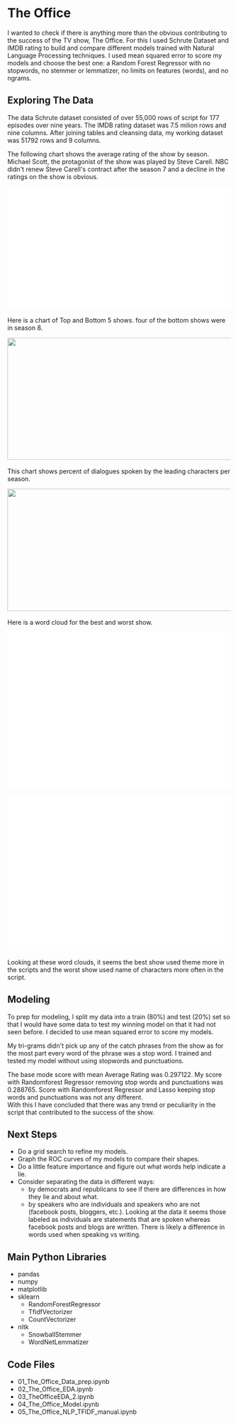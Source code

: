 # The Office

I wanted to check if there is anything more than the obvious contributing to the success of the TV show, The Office. For this I used Schrute Dataset and IMDB rating to build and compare different models trained with Natural Language Processing techniques. I used mean squared error to score my models and choose the best one: a Random Forest Regressor with no stopwords, no stemmer or lemmatizer, no limits on features (words), and no ngrams. 

## Exploring The Data

The data Schrute dataset consisted of over 55,000 rows of script for 177 episodes over nine years. The IMDB rating dataset was 7.5 milion rows and nine columns. After joining tables and cleansing data, my working dataset was 51792 rows and 9 columns.  

The following chart shows the average rating of the show by season. Michael Scott, the protagonist of the show was played by Steve Carell. NBC didn't renew Steve Carell's contract after the season 7 and a decline in the ratings on the show is obvious. 

<p align="center">
<img src="Images/popularity.png" width="800" height="275">
<p/>

Here is a chart of Top and Bottom 5 shows. four of the bottom shows were in season 8. 

<p align="center">
<img src="TopBottom5.png" width="800" height="275">
<p/>

This chart shows percent of dialogues spoken by the leading characters per season. 

<p align="center">
<img src="Top_6_Characters_Dialog_Percentage.png" width="800" height="275">
<p/>

Here is a word cloud for the best and worst show. 

<p align="center">
<img src="Images/bestshow_cloud.png" width="800" height="350">
<p/>

<p align="center">
<img src="Images/worstshow_cloud.png" width="800" height="350">
<p/>

Looking at these word clouds, it seems the best show used theme more in the scripts and the worst show used name of characters more often in the script. 

## Modeling

To prep for modeling, I split my data into a train (80%) and test (20%) set so that I would have some data to test my winning model on that it had not seen before. I decided to use mean squared error to score my models.

My tri-grams didn't pick up any of the catch phrases from the show as for the most part every word of the phrase was a stop word. I trained and tested my model without using stopwords and punctuations. 

The base mode score with mean Average Rating was 0.297122. My score with Randomforest Regressor removing stop words and punctuations was 0.288765. Score with Randomforest Regressor and Lasso keeping stop words and punctuations was not any different.  
With this I have concluded that there was any trend or peculiarity in the script that contributed to the success of the show. 

## Next Steps

- Do a grid search to refine my models. 
- Graph the ROC curves of my models to compare their shapes.
- Do a little feature importance and figure out what words help indicate a lie.
- Consider separating the data in different ways:
    - by democrats and republicans to see if there are differences in how they lie and about what.
    - by speakers who are individuals and speakers who are not (facebook posts, bloggers, etc.). Looking at the data it seems those labeled as individuals are statements that are spoken whereas facebook posts and blogs are written. There is likely a difference in words used when speaking vs writing.

## Main Python Libraries

- pandas
- numpy
- matplotlib
- sklearn
  - RandomForestRegressor
  - TfidfVectorizer
  - CountVectorizer
- nltk
  - SnowballStemmer
  - WordNetLemmatizer

## Code Files

- 01_The_Office_Data_prep.ipynb
- 02_The_Office_EDA.ipynb
- 03_TheOfficeEDA_2.ipynb
- 04_The_Office_Model.ipynb
- 05_The_Office_NLP_TFIDF_manual.ipynb